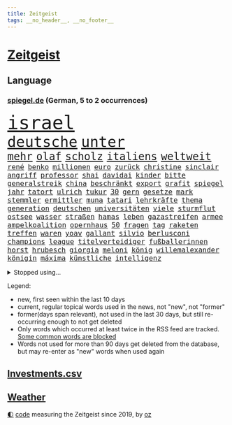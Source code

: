 ```yaml
---
title: Zeitgeist
tags: __no_header__, __no_footer__
---
```


# [Zeitgeist](https://oliz.io/zeitgeist/)

## Language

<h3><a href="https://www.spiegel.de" target="_blank">spiegel.de</a> (German, 5 to 2 occurrences)</h3>
<p style="font-family:monospace">
<span style="font-size:32pt"><a href="news_links.html#israel" class="current">israel</a></span>
<br>
<span style="font-size:25pt"><a href="news_links.html#deutsche" class="current">deutsche</a></span>
<span style="font-size:25pt"><a href="news_links.html#unter" class="current">unter</a></span>
<br>
<span style="font-size:18pt"><a href="news_links.html#mehr" class="current">mehr</a></span>
<span style="font-size:18pt"><a href="news_links.html#olaf" class="current">olaf</a></span>
<span style="font-size:18pt"><a href="news_links.html#scholz" class="current">scholz</a></span>
<span style="font-size:18pt"><a href="news_links.html#italiens" class="current">italiens</a></span>
<span style="font-size:18pt"><a href="news_links.html#weltweit" class="current">weltweit</a></span>
<br>
<span style="font-size:12pt"><a href="news_links.html#rené" class="current">rené</a></span>
<span style="font-size:12pt"><a href="news_links.html#benko" class="current">benko</a></span>
<span style="font-size:12pt"><a href="news_links.html#millionen" class="current">millionen</a></span>
<span style="font-size:12pt"><a href="news_links.html#euro" class="current">euro</a></span>
<span style="font-size:12pt"><a href="news_links.html#zurück" class="current">zurück</a></span>
<span style="font-size:12pt"><a href="news_links.html#christine" class="current">christine</a></span>
<span style="font-size:12pt"><a href="news_links.html#sinclair" class="new">sinclair</a></span>
<span style="font-size:12pt"><a href="news_links.html#angriff" class="current">angriff</a></span>
<span style="font-size:12pt"><a href="news_links.html#professor" class="current">professor</a></span>
<span style="font-size:12pt"><a href="news_links.html#shai" class="new">shai</a></span>
<span style="font-size:12pt"><a href="news_links.html#davidai" class="new">davidai</a></span>
<span style="font-size:12pt"><a href="news_links.html#kinder" class="current">kinder</a></span>
<span style="font-size:12pt"><a href="news_links.html#bitte" class="current">bitte</a></span>
<span style="font-size:12pt"><a href="news_links.html#generalstreik" class="new">generalstreik</a></span>
<span style="font-size:12pt"><a href="news_links.html#china" class="current">china</a></span>
<span style="font-size:12pt"><a href="news_links.html#beschränkt" class="current">beschränkt</a></span>
<span style="font-size:12pt"><a href="news_links.html#export" class="current">export</a></span>
<span style="font-size:12pt"><a href="news_links.html#grafit" class="new">grafit</a></span>
<span style="font-size:12pt"><a href="news_links.html#spiegel" class="current">spiegel</a></span>
<span style="font-size:12pt"><a href="news_links.html#jahr" class="current">jahr</a></span>
<span style="font-size:12pt"><a href="news_links.html#tatort" class="current">tatort</a></span>
<span style="font-size:12pt"><a href="news_links.html#ulrich" class="current">ulrich</a></span>
<span style="font-size:12pt"><a href="news_links.html#tukur" class="new">tukur</a></span>
<span style="font-size:12pt"><a href="news_links.html#30" class="current">30</a></span>
<span style="font-size:12pt"><a href="news_links.html#gern" class="current">gern</a></span>
<span style="font-size:12pt"><a href="news_links.html#gesetze" class="current">gesetze</a></span>
<span style="font-size:12pt"><a href="news_links.html#mark" class="current">mark</a></span>
<span style="font-size:12pt"><a href="news_links.html#stemmler" class="new">stemmler</a></span>
<span style="font-size:12pt"><a href="news_links.html#ermittler" class="current">ermittler</a></span>
<span style="font-size:12pt"><a href="news_links.html#muna" class="new">muna</a></span>
<span style="font-size:12pt"><a href="news_links.html#tatari" class="new">tatari</a></span>
<span style="font-size:12pt"><a href="news_links.html#lehrkräfte" class="current">lehrkräfte</a></span>
<span style="font-size:12pt"><a href="news_links.html#thema" class="current">thema</a></span>
<span style="font-size:12pt"><a href="news_links.html#generation" class="current">generation</a></span>
<span style="font-size:12pt"><a href="news_links.html#deutschen" class="current">deutschen</a></span>
<span style="font-size:12pt"><a href="news_links.html#universitäten" class="new">universitäten</a></span>
<span style="font-size:12pt"><a href="news_links.html#viele" class="current">viele</a></span>
<span style="font-size:12pt"><a href="news_links.html#sturmflut" class="new">sturmflut</a></span>
<span style="font-size:12pt"><a href="news_links.html#ostsee" class="current">ostsee</a></span>
<span style="font-size:12pt"><a href="news_links.html#wasser" class="current">wasser</a></span>
<span style="font-size:12pt"><a href="news_links.html#straßen" class="current">straßen</a></span>
<span style="font-size:12pt"><a href="news_links.html#hamas" class="current">hamas</a></span>
<span style="font-size:12pt"><a href="news_links.html#leben" class="current">leben</a></span>
<span style="font-size:12pt"><a href="news_links.html#gazastreifen" class="current">gazastreifen</a></span>
<span style="font-size:12pt"><a href="news_links.html#armee" class="current">armee</a></span>
<span style="font-size:12pt"><a href="news_links.html#ampelkoalition" class="current">ampelkoalition</a></span>
<span style="font-size:12pt"><a href="news_links.html#opernhaus" class="current">opernhaus</a></span>
<span style="font-size:12pt"><a href="news_links.html#50" class="current">50</a></span>
<span style="font-size:12pt"><a href="news_links.html#fragen" class="current">fragen</a></span>
<span style="font-size:12pt"><a href="news_links.html#tag" class="current">tag</a></span>
<span style="font-size:12pt"><a href="news_links.html#raketen" class="current">raketen</a></span>
<span style="font-size:12pt"><a href="news_links.html#treffen" class="current">treffen</a></span>
<span style="font-size:12pt"><a href="news_links.html#waren" class="current">waren</a></span>
<span style="font-size:12pt"><a href="news_links.html#yoav" class="current">yoav</a></span>
<span style="font-size:12pt"><a href="news_links.html#gallant" class="current">gallant</a></span>
<span style="font-size:12pt"><a href="news_links.html#silvio" class="new">silvio</a></span>
<span style="font-size:12pt"><a href="news_links.html#berlusconi" class="new">berlusconi</a></span>
<span style="font-size:12pt"><a href="news_links.html#champions" class="current">champions</a></span>
<span style="font-size:12pt"><a href="news_links.html#league" class="current">league</a></span>
<span style="font-size:12pt"><a href="news_links.html#titelverteidiger" class="current">titelverteidiger</a></span>
<span style="font-size:12pt"><a href="news_links.html#fußballerinnen" class="current">fußballerinnen</a></span>
<span style="font-size:12pt"><a href="news_links.html#horst" class="current">horst</a></span>
<span style="font-size:12pt"><a href="news_links.html#hrubesch" class="current">hrubesch</a></span>
<span style="font-size:12pt"><a href="news_links.html#giorgia" class="current">giorgia</a></span>
<span style="font-size:12pt"><a href="news_links.html#meloni" class="current">meloni</a></span>
<span style="font-size:12pt"><a href="news_links.html#könig" class="current">könig</a></span>
<span style="font-size:12pt"><a href="news_links.html#willemalexander" class="current">willemalexander</a></span>
<span style="font-size:12pt"><a href="news_links.html#königin" class="current">königin</a></span>
<span style="font-size:12pt"><a href="news_links.html#máxima" class="new">máxima</a></span>
<span style="font-size:12pt"><a href="news_links.html#künstliche" class="current">künstliche</a></span>
<span style="font-size:12pt"><a href="news_links.html#intelligenz" class="current">intelligenz</a></span>
</p>
<details>
<summary>Stopped using...</summary>
<p class="former" style="font-size:12pt">
belarus(1094) lukaschenko(1094) verstorbenen(1094) ronaldo(1093) übergriffe(1093) schatten(1092) kritisch(1091) prinz(1091) vorbild(1091) entschuldigt(1090) hervor(1090) mitunter(1090) rasant(1090) überlebte(1090) altes(1089) rettet(1088) verfassungsschutz(1088) walter(1088) covid(1087) entdeckung(1087) extreme(1087) österreichischen(1087) beachten(1086) coronakrise(1086) diplomaten(1086) entlassen(1086) flugzeuge(1086) gehalten(1086) geschützt(1086) trat(1086) weltwirtschaft(1086) direkt(1085) hebt(1085) passen(1085) person(1085) richtig(1085) rückschlag(1085) schlimm(1085) still(1085) teilnehmen(1085) wartet(1085) weiße(1085) zuschauer(1085) erhielt(1084) pressekonferenz(1084) profitiert(1084) sicherheitskräfte(1084) umstrittene(1084) umwelt(1084) vermuten(1084) verzweifelt(1084) beleidigt(1083) berlins(1083) entlassung(1083) halle(1083) journalisten(1083) märz(1083) stürzte(1083) zuge(1083) abschied(1082) botschaften(1082) ehren(1082) oberste(1082) radikale(1082) restaurants(1082) rücken(1082) unterschiedlich(1082) wofür(1082) 65(1081) angeklagter(1081) mitteln(1081) riss(1081) verlängerung(1081) erkrankung(1080) erlassen(1080) teenager(1080) auftrag(1079) miteinander(1079) sicherte(1079) vorjahr(1079) experte(1078) verbindet(1078) voraus(1078) bewährungsstrafe(1077) bestimmten(1075) irak(1075) oppositionelle(1075) sexuellen(1075) gekauft(1074) jüngere(1073) sendung(1073) spaß(1073) exporte(1072) mercedes(1072) mode(1072) vorstellen(1072) garten(1070) provokation(1070) auftreten(1069) sitzung(1068) eingeleitet(1067) bestmarke(1066) einschränkungen(1066) auflagen(1065) frisch(1064) 28(1063) apps(1063) bäume(1063) pkw(1063) favorit(1062) umgeht(1060) vorteile(1060) spannend(1055) sarah(1053) erhöhung(1051) gruppen(1050) schwung(1049) koalitionspartner(1047) überfordert(1044) gehabt(1043) johannes(1040) verdoppelt(1039) missbrauchs(1036) gebieten(1031) coronaimpfung(1020) regelmäßig(1016) ausweg(1014) nick(1011) leiter(1009) festgesetzt(1003) polizeiruf(995) zustimmen(981) anna(978) diagnose(977) hochschulen(938) abgestürzt(914) bewirbt(912) long(909) rumänien(903) unis(903) gewalttat(897) geehrt(891) fußballnationalmannschaft(886) besonderes(865) drohende(845) müll(839) kolumbien(837) verdi(835) belastung(831) ausgefallen(801) fossilen(791) zerstörten(790) erfolglos(789) fluten(787) konzerns(780) ukrainischer(775) umkämpften(775) analysten(774) energiepreise(766) stehlen(763) haushalt(756) eindeutig(753) offene(748) 73(747) pazifik(736) basketballstar(723) stern(715) aktivitäten(706) benutzt(703) hafenstadt(699) beliebt(697) vorgesehen(685) zehnjähriger(675) lebenslang(671) ärztin(666) verletzung(659) buschmann(654) flugzeugen(640) lemke(629) steffi(629) schwieriger(628) nutzten(622) spielern(620) journalismus(609) 2014(608) filmemacher(608) heißen(605) versteckte(599) oppositionellen(596) runter(592) samt(588) geplanter(583) sanktioniert(575) besetzte(572) austausch(571) unsicher(571) verliehen(567) empfang(562) künstlerin(558) todes(556) patrick(552) spart(552) angestellte(546) windkraft(546) ausstieg(541) spekulationen(540) drohe(539) großmutter(530) haare(530) fernen(529) schwarzes(529) anschuldigungen(527) vermisster(526) umstände(523) besetzen(521) verärgert(518) verhängnis(513) ärztinnen(513) discounter(508) prinzessin(503) sylt(501) konzerte(500) computer(499) bgh(494) 110(492) lidl(492) kai(491) ausbauen(490) mitarbeitende(486) besseren(482) irans(482) ramelow(482) tierschützer(482) 54(480) verheerend(480) paderborn(478) bekämpft(464) schrumpfen(464) verstoßen(456) heißer(454) verteilen(454) sehe(453) frist(448) olympiasieger(447) formen(446) weitergehen(446) ähnlichen(441) 2008(438) chinesen(436) revolution(435) antony(433) drohnenangriff(432) diana(425) psychischen(423) seltsam(423) schlimmeres(422) wagner(421) bürgergeld(420) durchs(418) heizung(418) importiert(418) spitzen(414) ganzes(412) elefanten(406) heikle(406) telekom(404) eben(399) klimaprotest(399) talkshow(395) behindert(393) stephan(392) nachspiel(391) überreste(390) lula(389) ereignet(386) 1400(381) stützt(379) juristische(374) neymar(368) kollegin(367) verwandelt(367) arzneimittel(363) frühling(362) hit(360) sparkurs(359) razzien(358) standard(354) festgehalten(351) herrschen(350) natogeneralsekretär(345) bedrohungen(340) hochwasser(340) leidenschaft(337) aneinander(335) weltall(335) befragung(331) digital(331) vodafone(331) geschmack(328) rudi(328) fängt(327) misstrauen(326) adolf(325) aussichten(325) familienministerin(325) spion(322) singt(321) bewirken(320) schmecken(320) haag(318) kampfjets(318) unesco(318) bedienen(317) geheim(316) rennens(314) deutschlandticket(313) privatjets(311) russell(310) entwendet(308) technische(306) angriffskrieges(305) mediathek(304) bemängeln(303) fenster(302) jong(302) un(302) asiatische(301) verbannt(300) little(299) gegensatz(298) wein(298) hinnehmen(295) strafanzeige(293) naturschützer(292) trauern(292) zugunglück(292) opfers(289) regierende(289) schulsystem(289) biontech(286) bundesrechnungshof(286) udo(286) wiener(286) gelegenheit(285) professionell(283) rekordhoch(283) reisebus(282) informieren(281) beliebter(276) renommierte(276) völler(276) eva(275) ussängerin(275) nepal(274) umzug(273) day(271) amtsantritt(270) 18jähriger(269) nachteil(269) zufriedener(268) einträge(265) statistik(265) mischt(264) ausstand(263) geschadet(263) landwirte(263) mythos(263) radio(263) fernando(262) versinken(260) nervt(259) soest(259) sorgten(257) umweltministerin(257) verleumdung(256) rauchen(255) bukarest(254) fatalen(254) 23jähriger(253) minderjährige(253) totes(253) republikanische(252) abnehmen(251) anhörung(251) aufklären(251) fahrbahn(251) freier(251) jene(250) baden(249) befasst(249) ocean(248) vermeintlicher(248) attackierte(247) messe(246) bauministerin(245) ausgerufen(244) beschleunigt(244) polizeiangaben(244) janet(243) erstellt(242) kläger(242) bienen(241) streamer(241) schleswigholsteins(240) verfügbar(240) angestiegen(238) niederländischen(238) regierungsvertreter(238) antike(236) etappe(236) militäreinsatz(236) rechtsaußen(236) spezies(235) seltenen(233) dennis(232) bauarbeiten(231) nachträglich(231) spiegelspitzengespräch(231) umdenken(231) bewertet(230) niederösterreich(230) azubis(229) bemühen(229) messerangriffs(227) siedlung(227) alonso(225) reiz(225) riskante(225) ausgewiesen(222) fett(221) weltmeisterin(221) coup(220) gebäuden(220) seniorinnen(220) joggen(219) leichtathletik(219) wegner(218) stürzten(217) wassermassen(217) ofen(216) schwimmbad(216) 15jähriger(215) anstatt(214) beurteilen(214) wurzeln(214) wang(212) hundekot(211) objekt(211) rio(211) effizient(210) basketball(209) rheinische(209) verkäufer(209) verstand(209) zukünftig(208) jamshid(207) jena(207) laden(207) roger(207) schwangerschaftsabbrüche(207) sharmahd(207) tragischen(207) fließen(205) ertrunken(204) laune(203) verwüstet(202) kippte(201) koma(201) milliardenschwere(201) mythen(201) rebellion(201) russisch(201) unweit(200) königsetappe(199) geheimnisvolle(198) heizungen(196) hellt(196) schwersten(195) insolvent(193) erschaffen(191) schulkinder(191) 900(190) bezieht(190) bundesverwaltungsgericht(190) erfolgen(190) 27jähriger(189) kleinkind(189) mobil(189) ostseepipelines(189) absatz(187) errichten(187) f(187) mordkommission(187) wiederwahl(187) usgeheimdienste(186) elbe(185) heutige(185) 88(183) glas(183) linkspartei(183) vergangenem(182) ideale(181) 13jährige(180) ticket(178) vermeintlich(178) gekürt(177) säen(177) produkt(176) beziehen(175) vorausgesetzt(175) alexandria(174) fax(174) populisten(174) bezwingt(171) breite(170) zurückgetreten(170) ferraripilot(169) sehnsucht(169) rechtspopulistischen(168) westlicher(168) fläche(167) monarch(166) unterbricht(166) 34jähriger(164) basketballer(163) tanken(162) 81jährige(161) seil(161) kennedy(160) kostümen(160) moderna(160) großrazzia(158) votum(158) wiederholten(158) cia(156) missachtet(156) horror(155) trikot(154) uniform(154) vollem(153) billig(152) aufstands(150) durchsetzt(149) energiesicherheit(148) innovation(148) bewahrt(147) dienste(147) fertigen(146) karamursa(146) militärregierung(146) vergiften(146) begleitete(145) einkommensteuer(145) expertengremium(145) höchststand(145) sony(145) vergebung(145) auftauchen(144) heilung(144) unterbrochen(144) christopher(143) strikt(143) zehntel(143) aufsteiger(142) auswirken(141) schlägerei(141) pilot(140) coronahilfen(139) monster(139) motto(139) boomen(137) peters(137) rechnung(137) camp(136) ozeane(136) salzburg(136) schulter(135) taktik(134) kredite(133) blockt(132) nächtliche(132) 9(131) beliebteste(131) naturschutz(131) trümmer(131) flüchtlingszahlen(130) mangelware(130) radprofis(130) drohnenangriffe(129) energieintensive(129) flugzeugabsturz(129) wahlkampfauftritt(129) dingen(128) militärführung(128) militärischer(128) frodeno(127) mohammed(127) schläge(127) zusammenfassung(127) brachen(126) tritte(126) herkunftsstaaten(125) treu(125) ungereimtheiten(125) zurücktreten(125) alben(124) ballermann(124) befassen(124) sand(124) staats(124) zusammenarbeiten(124) coco(123) gauff(123) lasso(123) faire(122) lachen(122) ranken(122) shell(122) bergsteiger(121) einzusetzen(121) morgens(121) brandstiftung(120) beitragen(119) hitzewellen(119) genießt(118) seen(118) unzulässig(118) ätna(118) argumentiert(117) regierungsflieger(117) strich(117) bürgern(116) katastrophengebiet(116) strategisch(116) verbandschef(116) ausgeht(115) babyboomer(115) chipherstellers(115) fotografieren(115) haushalten(115) mysteriöse(115) open(115) gesamtsieg(114) sinkenden(114) unterschied(114) abschaffen(113) elend(113) josh(113) bremse(112) budget(112) gesamtführung(112) model(112) eignung(110) bezweifelt(109) errichtet(109) kadyrow(109) liter(109) ramsan(109) tschetschenische(109) formsache(108) fotovoltaik(108) leichte(108) vielzahl(108) faxgeräte(107) sechster(107) erwärmung(106) klopfen(106) potenziell(106) rechtsextremer(106) teamkollege(106) zügen(106) kosovarische(105) oberfläche(105) vorbestraft(105) wirtschaftsforscher(105) frauenfußball(104) militärflugzeuge(104) schläft(104) zielscheibe(104) gündoğan(103) i̇lkay(103) riechen(103) zwischenfall(103) wohlauf(102) bezahlte(101) spezielles(101) apolda(100) überlegen(100) aufräumarbeiten(99) diskriminiert(99) drohnenaufnahmen(99) freiwilligen(98) geretteten(98) speichern(98) abends(97) außerirdische(97) begehrten(97) berufen(97) brandenburgischen(97) feierabend(97) iris(97) lynn(97) shelby(97) stellplätze(97) strömung(97) techniker(97) weile(97) weltkulturerbe(97) zumutung(97) aryna(96) innenausschuss(96) sabalenka(96) untergehen(96) interessiert(95) jemanden(95) präsidentenwahl(95) schoigu(95) systeme(95) tunis(95) asylstreit(94) erhaschen(94) prägte(93) unwettern(93) asiatischen(92) bundeswirtschaftsministerium(92) energieverbrauch(92) fußballem(92) kreuzfahrtschiff(92) verschollen(92) zwischenzeitlich(92) delegation(91) dirndl(91) grandslamtitel(91) verschlechtern(91) wetterbedingungen(91) eingestürzte(90) eingestürztes(90) frauenanteil(90) jährlichen(90) lebend(90) vermittlungen(90) weltmeere(90) beschloss(89) ehre(89) einnahmequelle(89) iraner(89) keime(89) polarisiert(89) techniken(89) wählerstimmen(89) 4500(88) hhla(88) mahmoud(88) mobilfunknetz(88) spitzenplatz(88) umbauen(88) verleiht(88) worms(88) zukunftsmarkt(88) bewerbungen(87) eile(87) erschöpfung(87) nationalcoach(87) randale(87) rewe(87) städtischen(87) tyler(87) antiterrormaßnahmen(86) entfacht(86) feuilleton(86) geschlossene(86) hafengesellschaft(86) pass(86) schmidt(86) abhandengekommen(85) aufgebracht(85) bundesminister(85) chipfabrik(85) dfbfußballerinnen(85) eingang(85) exnationalspielerin(85) radsportszene(85) titan(85) verhandelten(85) achterbahn(84) airbusjets(84) anerkennung(84) fotografin(84) jobeinstieg(84) nordstreamanschlag(84) schande(84) umarmung(84) weizen(84) bearbeitet(83) bomber(83) cafés(83) energiepolitik(83) heimem(83) köchinnen(83) jaroslaw(82) o2(82) pischef(82) flotte(81) für's(81) lenkrad(81) spektakuläres(81) twitch(81) verhöhnt(81) ezb(80) neubrandenburg(80) sicherheitslücke(80) veganen(80) armageddon(79) darlehen(79) ecstasy(79) luftiger(79) oscarakademie(79) polizeisprecher(79) reiter(79) surowikin(79) tauchgang(79) ultra(79) verwesungsgeruch(79) mutmaßliches(78) prigoschinaufstand(78) schriftlich(78) gefährlichste(77) it’s(77) sainz(77) tiroler(77) wahnsinnigen(77) agenten(76) aussitzen(76) dazn(76) delmenhorst(76) parkplätze(76) schichten(76) sturmtief(76) süßstoff(76) vorgetragen(76) wahrnehmung(76) 36jähriger(75) atomenergiebehörde(75) biblischen(75) darmstädter(75) ermittlung(75) getreideabkommen(75) kelly(75) verdankt(75) belastungsstörungen(74) neugeborenen(74) topfahrer(74) unterscheiden(74) coacht(73) klassement(73) nordöstlich(73) tiktoknutzer(73) weltfußballer(73) berufsgruppe(72) birkenstocksandalen(72) g20gipfel(72) goldene(72) hilfsdienste(72) iw(72) skurrile(72) sondersitzung(72) überwältigen(72) konfisziert(71) rave(71) seriensieger(71) zeitungsinterview(71) 1986(70) alkoholisierter(70) annektierten(70) ausstehende(70) bemerkenswerten(70) intelfabrik(70) prellbock(70) tierquälerei(70) wertschätzung(70) abschiedstournee(69) balance(69) brutaler(69) ferrarifahrer(69) geil(69) gepanzerten(69) lösten(69) steinen(69) unzählige(69) bildungssystem(68) handlungsbedarf(68) landshut(68) mancher(68) novum(68) schnitten(68) ahrtal(67) bremste(67) freizeitaktivitäten(67) furchtbaren(67) immens(67) lindenberg(67) marko(67) strömen(67) bezahlbar(66) inhaltlich(66) nebeneffekt(66) sitzblockaden(66) tiefgreifende(66) treibhausgasemissionen(66) verkünden(66) visionär(66) einvernehmlich(65) salz(65) sonde(65) wirkstoff(65) zehnmal(65) elfte(64) gender(64) jemen(64) modiregierung(64) pennsylvania(64) spontan(64) culture(63) elektrogeräte(63) ernste(63) geströmt(63) landesverrat(63) lehrermangel(63) rauf(63) schrumpfende(63) touristin(63) verbal(63) bergankunft(62) berührungen(62) libysche(62) pulverisierte(62) terroranschläge(62) kleidungsstück(61) oberhaus(61) richterliche(61) beschimpfungen(60) dianas(60) grundsätze(60) kugel(60) schrauben(60) überragenden(60) bergetappe(59) folter(59) fotografie(59) grundsicherung(59) impfung(59) skurriler(59) bronze(58) dolly(58) marokkos(58) schweine(58) umgarnt(58) verivox(58) draxler(57) frankensteins(57) intensiver(57) kittel(57) lebensfreude(57) naturkatastrophen(57) posieren(57) tiktoktrend(57) cancel(56) europaweit(56) kampfpilot(56) korrigiert(56) linienbus(56) salzburger(56) verendet(56) weinte(56) einsteigen(55) gebäck(55) getreidefrachter(55) hartmann(55) regelwerk(55) toren(55) zurückzahlen(55) achterbahnunfall(54) anlage(54) emobilität(54) mi6(54) sichtung(54) wmsieg(54) handschlag(53) rätselt(53) genossen(52) gottschalk(52) kühle(52) tanker(52) wetterextreme(52) 96(51) alters(51) benachteiligten(51) improvisierte(51) unerwarteten(51) zuverlässiger(51) 49eurotickets(50) bescheinigt(50) g20treffen(50) kruse(50) topteams(50) vertrauenskrise(50) zweifelt(50) brandstiftungen(49) kunde(49) öltanker(49) digitalministerium(48) hansestadt(48) ifoinstituts(48) johanna(48) komplizierte(48) patientin(48) wmspitzenreiter(48) anreise(47) birmingham(47) justizumbau(47) msc(47) sotheby’s(47) taipeh(47) belastungsstörung(46) chancenlos(46) fahrlässig(46) fass(46) fehlverhaltens(46) getäuscht(46) kicken(46) lauren(46) matsch(46) posttraumatische(46) regelrechten(46) verfolgten(46) widerstände(46) colonna(45) einlassstopp(45) einschüchterungsversuchen(45) generationenvertrag(45) interessant(45) irrtümlich(45) kärnten(45) straßenblockade(45) usschauspielerin(45) zinserhöhungen(45) bewaffnet(44) einsichten(44) gefährdeten(44) landeschef(44) leitzinsen(44) vertritt(44) zehnjährige(44) fallschirmjäger(43) gemeistert(43) homophober(43) nationaltrainerin(43) tätig(43) xabi(43) angepassten(42) coronaimpfstoff(42) klimatechnik(42) netrebko(42) re(42) schalteten(42) sparrezept(42) absetzen(41) aufstehen(41) bagger(41) eingehen(41) geldsorgen(41) geratene(41) giftigen(41) i’m(41) trotzig(41) vorrunde(41) entgleiste(40) spdmitgliedschaft(40) zufällige(40) grausame(39) künstlerischen(39) landau(39) schlaglicht(39) vorjahreszeitraum(39) 53(38) a2(38) arbeitsvertrag(38) niedrigere(38) schwachen(38) verkündeten(38) bergauf(37) gefühlt(37) ian(37) kampfflugzeug(37) kolumbianischer(37) kontaktiert(37) nordkoreas(37) pfefferspray(37) sancho(37) straflager(37) belustigt(36) betrag(36) hochwassers(36) jubeln(36) us(36) angelegte(35) bestrebungen(35) bosnien(35) ermordeten(35) flüsse(35) goldenen(35) haba(35) hackern(35) hassen(35) hundebesitzer(35) jakoo(35) minderjährigen(35) spielwarenhersteller(35) zwanzigern(35) absprache(34) blitz(34) invasive(34) reality(34) mannschaften(33) milliardäre(33) op(33) peinlichen(33) vincent(33) zerstreuen(33) dubiose(32) galaxie(32) netzagentur(32) schwarzmeerhafen(32) basketballweltmeisterschaft(31) british(31) bundespartei(31) irgendwas(31) klimaschützer(31) sirenen(31) automobilindustrie(30) baerbocks(30) beute(30) bundesgesundheitsminister(30) erklimmt(30) neugeborene(30) peiniger(30) referendariat(30) umland(30) biografien(29) gift(29) machos(29) rechtsextremisten(29) su30(29) verunglückte(29) vorstände(29) baufirmen(28) erik(28) fliegenden(28) kleinanzeigen(28) literaturbetrieb(28) lobten(28) mora(28) postete(28) rabe(28) terézia(28) dumm(27) emgold(27) euabgeordnete(27) linienflug(27) nüchtern(27) praktiken(27) rodgers(27) rotteten(27) ruinen(27) stiegen(27) sträucher(27) verzehr(27) beziffert(26) iaa(26) immobilienkredite(26) mountainbiker(26) senkung(26) arena(25) einmischung(25) festhalten(25) fußballverbandschef(25) gerhart(25) landtagsabgeordnete(25) malta(25) 1978(24) elektroauto(24) gazelle(24) gleis(24) militäraktion(24) müntefering(24) sticht(24) unabhängig(24) 3300(23) festgeld(23) gerechter(23) möbelkonzern(23) schockierte(23) sommerlichen(23) erreichten(22) grenznähe(22) me(22) schuldfähig(22) vuelta(22) generalbundesanwalt(21) halep(21) hofften(21) simona(21) wmendspiel(21) beschmierte(20) gefallener(20) gewehre(20) gravierend(20) industriestrompreise(20) quecksilber(20) stromkosten(20) ten(20) total(20) basketballwm(19) explodieren(19) giulia(19) gwinn(19) hütte(19) stadtrat(19) verbraucherportal(19) wildschweine(19) seltenes(18) spanienrundfahrt(18) staatskanzlei(18) wmfinale(18) reformiert(17) uskonzerns(17) geradezu(16) gleicht(16) kühne(16) retters(16) spielzug(16) tatsächlichen(16) veranschlagt(16) verheerende(16) antiautoritären(15) bürgerrechtler(15) grünes(15) kontinuität(15) parker(15) räucherfisch(15) verschleiern(15) verschlossen(15) fernseher(14) gewässern(14) karte(14) miller(14) verbandschefs(14) wiedervereint(14) überraschungen(14) auschwitz(13) gemeinderats(13) giro(13) hilfswerk(13) kampfflugzeuge(13) kampfsportgruppe(13) zeitzeugen(13) bewusstsein(12) geschassten(12) strompreis(12) 1981(11) 2001(11) aktuellem(11) alarmieren(11) außerirdisch(11) dallas(11) hag(11) herkunftsländern(11) jadon(11) lohnplus(11) personalie(11) qualifikation(11) spitzensteuersatz(11) veganer(11)
</p>
</details>
<p>Legend:
<ul>
<li><span class="new">new</span>, first seen within the last 10 days</li>
<li><span class="current">current</span>, regular topical words used in the news, not "new", not "former"</li>
<li><span class="former">former(days span relevant)</span>, not used in the last 30 days, but still re-occurring enough to not get deleted</li>
<li>Only words which occurred at least twice in the RSS feed are tracked. <a href="language/filters.py">Some common words are blocked</a></li>
<li>Words not used for more than 90 days get deleted from the database, but may re-enter as "new" words when used again</li>
</ul>
</p>

## [Investments](investments.html)[.csv](investments.csv)

## [Weather](weather.html)

<footer>
<a href="javascript:toggleTheme()" class="nav">🌓</a>
<a href="https://github.com/ooz/zeitgeist">code</a> measuring the Zeitgeist since 2019, by <a href="https://oliz.io">oz</a>
</footer>

